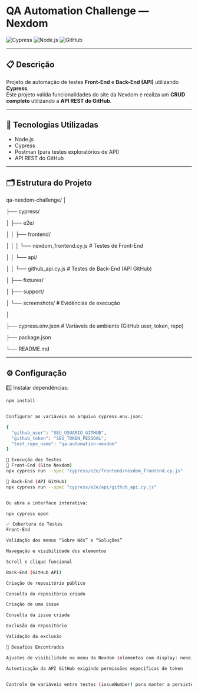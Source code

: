 # QA Automation Challenge — Nexdom

![Cypress](https://img.shields.io/badge/Cypress-10.0.0-green) ![Node.js](https://img.shields.io/badge/Node.js-18.x-brightgreen) ![GitHub](https://img.shields.io/badge/GitHub-REST_API-blue)

---

## 📋 Descrição

Projeto de automação de testes **Front-End** e **Back-End (API)** utilizando **Cypress**.  
Este projeto valida funcionalidades do site da Nexdom e realiza um **CRUD completo** utilizando a **API REST do GitHub**.

---

## 🧰 Tecnologias Utilizadas

- Node.js  
- Cypress  
- Postman (para testes exploratórios de API)  
- API REST do GitHub  

---

## 🗂 Estrutura do Projeto

 qa-nexdom-challenge/
│

├── cypress/

│ ├── e2e/

│ │ ├── frontend/

│ │ │ └── nexdom_frontend.cy.js # Testes de Front-End

│ │ └── api/

│ │ └── github_api.cy.js # Testes de Back-End (API GitHub)

│ ├── fixtures/

│ ├── support/

│ └── screenshots/ # Evidências de execução

│

├── cypress.env.json # Variáveis de ambiente (GitHub user, token, repo)

├── package.json

└── README.md


---

## ⚙️ Configuração

1️⃣ Instalar dependências:

```bash
npm install


Configurar as variáveis no arquivo cypress.env.json:

{
  "github_user": "SEU_USUARIO_GITHUB",
  "github_token": "SEU_TOKEN_PESSOAL",
  "test_repo_name": "qa-automation-nexdom"
}

🚀 Execução dos Testes
🧭 Front-End (Site Nexdom)
npx cypress run --spec "cypress/e2e/frontend/nexdom_frontend.cy.js"

🔗 Back-End (API GitHub)
npx cypress run --spec "cypress/e2e/api/github_api.cy.js"


Ou abra a interface interativa:

npx cypress open

✅ Cobertura de Testes
Front-End

Validação dos menus “Sobre Nós” e “Soluções”

Navegação e visibilidade dos elementos

Scroll e clique funcional

Back-End (GitHub API)

Criação de repositório público

Consulta do repositório criado

Criação de uma issue

Consulta da issue criada

Exclusão do repositório

Validação da exclusão

💬 Desafios Encontrados

Ajustes de visibilidade no menu da Nexdom (elementos com display: none)

Autenticação da API GitHub exigindo permissões específicas de token


Controle de variáveis entre testes (issueNumber) para manter a persistência do fluxo

